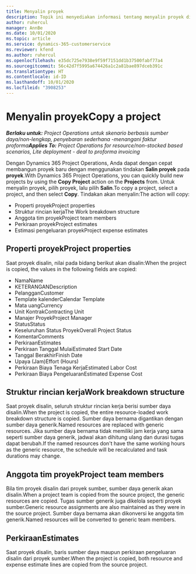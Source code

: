 ```yaml
---
title: Menyalin proyek
description: Topik ini menyediakan informasi tentang menyalin proyek di Dynamics 365 Project operations.
author: ruhercul
manager: AnnBe
ms.date: 10/01/2020
ms.topic: article
ms.service: dynamics-365-customerservice
ms.reviewer: kfend
ms.author: ruhercul
ms.openlocfilehash: e35dc725e7938e9f59f7151dd1b37500fabf77a4
ms.sourcegitcommit: 56c42d7f5995a674426a1c2a81bae897dceb391c
ms.translationtype: HT
ms.contentlocale: id-ID
ms.lasthandoff: 10/01/2020
ms.locfileid: "3908253"
---
```

# <a name="copy-a-project"></a><span data-ttu-id="15834-103">Menyalin proyek</span><span class="sxs-lookup"><span data-stu-id="15834-103">Copy a project</span></span>

<span data-ttu-id="15834-104">_**Berlaku untuk:** Project Operations untuk skenario berbasis sumber daya/non-lengkap, penyebaran sederhana -menangani faktur proforma_</span><span class="sxs-lookup"><span data-stu-id="15834-104">_**Applies To:** Project Operations for resource/non-stocked based scenarios, Lite deployment - deal to proforma invoicing_</span></span>

<span data-ttu-id="15834-105">Dengan Dynamics 365 Project Operations, Anda dapat dengan cepat membangun proyek baru dengan menggunakan tindakan **Salin proyek** pada **proyek**.</span><span class="sxs-lookup"><span data-stu-id="15834-105">With Dynamics 365 Project Operations, you can quickly build new projects by using the **Copy Project** action on the **Projects** from.</span></span> <span data-ttu-id="15834-106">Untuk menyalin proyek, pilih proyek, lalu pilih **Salin**.</span><span class="sxs-lookup"><span data-stu-id="15834-106">To copy a project, select a project, and then select **Copy**.</span></span> <span data-ttu-id="15834-107">Tindakan akan menyalin:</span><span class="sxs-lookup"><span data-stu-id="15834-107">The action will copy:</span></span>

- <span data-ttu-id="15834-108">Properti proyek</span><span class="sxs-lookup"><span data-stu-id="15834-108">Project properties</span></span>
- <span data-ttu-id="15834-109">Struktur rincian kerja</span><span class="sxs-lookup"><span data-stu-id="15834-109">The Work breakdown structure</span></span>
- <span data-ttu-id="15834-110">Anggota tim proyek</span><span class="sxs-lookup"><span data-stu-id="15834-110">Project team members</span></span>
- <span data-ttu-id="15834-111">Perkiraan proyek</span><span class="sxs-lookup"><span data-stu-id="15834-111">Project estimates</span></span>
- <span data-ttu-id="15834-112">Estimasi pengeluaran proyek</span><span class="sxs-lookup"><span data-stu-id="15834-112">Project expense estimates</span></span>

## <a name="project-properties"></a><span data-ttu-id="15834-113">Properti proyek</span><span class="sxs-lookup"><span data-stu-id="15834-113">Project properties</span></span>

<span data-ttu-id="15834-114">Saat proyek disalin, nilai pada bidang berikut akan disalin:</span><span class="sxs-lookup"><span data-stu-id="15834-114">When the project is copied, the values in the following fields are copied:</span></span>

- <span data-ttu-id="15834-115">Nama</span><span class="sxs-lookup"><span data-stu-id="15834-115">Name</span></span>
- <span data-ttu-id="15834-116">KETERANGAN</span><span class="sxs-lookup"><span data-stu-id="15834-116">Description</span></span>
- <span data-ttu-id="15834-117">Pelanggan</span><span class="sxs-lookup"><span data-stu-id="15834-117">Customer</span></span>
- <span data-ttu-id="15834-118">Template kalender</span><span class="sxs-lookup"><span data-stu-id="15834-118">Calendar Template</span></span>
- <span data-ttu-id="15834-119">Mata uang</span><span class="sxs-lookup"><span data-stu-id="15834-119">Currency</span></span>
- <span data-ttu-id="15834-120">Unit Kontrak</span><span class="sxs-lookup"><span data-stu-id="15834-120">Contracting Unit</span></span>
- <span data-ttu-id="15834-121">Manajer Proyek</span><span class="sxs-lookup"><span data-stu-id="15834-121">Project Manager</span></span>
- <span data-ttu-id="15834-122">Status</span><span class="sxs-lookup"><span data-stu-id="15834-122">Status</span></span>
- <span data-ttu-id="15834-123">Keseluruhan Status Proyek</span><span class="sxs-lookup"><span data-stu-id="15834-123">Overall Project Status</span></span>
- <span data-ttu-id="15834-124">Komentar</span><span class="sxs-lookup"><span data-stu-id="15834-124">Comments</span></span>
- <span data-ttu-id="15834-125">Perkiraan</span><span class="sxs-lookup"><span data-stu-id="15834-125">Estimates</span></span>
- <span data-ttu-id="15834-126">Perkiraan Tanggal Mulai</span><span class="sxs-lookup"><span data-stu-id="15834-126">Estimated Start Date</span></span>
- <span data-ttu-id="15834-127">Tanggal Berakhir</span><span class="sxs-lookup"><span data-stu-id="15834-127">Finish Date</span></span>
- <span data-ttu-id="15834-128">Upaya (Jam)</span><span class="sxs-lookup"><span data-stu-id="15834-128">Effort (Hours)</span></span>
- <span data-ttu-id="15834-129">Perkiraan Biaya Tenaga Kerja</span><span class="sxs-lookup"><span data-stu-id="15834-129">Estimated Labor Cost</span></span>
- <span data-ttu-id="15834-130">Perkiraan Biaya Pengeluaran</span><span class="sxs-lookup"><span data-stu-id="15834-130">Estimated Expense Cost</span></span>

## <a name="work-breakdown-structure"></a><span data-ttu-id="15834-131">Struktur rincian kerja</span><span class="sxs-lookup"><span data-stu-id="15834-131">Work breakdown structure</span></span>

<span data-ttu-id="15834-132">Saat proyek disalin, seluruh struktur rincian kerja berisi sumber daya disalin.</span><span class="sxs-lookup"><span data-stu-id="15834-132">When the project is copied, the entire resource-loaded work breakdown structure is copied.</span></span> <span data-ttu-id="15834-133">Sumber daya bernama digantikan dengan sumber daya generik.</span><span class="sxs-lookup"><span data-stu-id="15834-133">Named resources are replaced with generic resources.</span></span> <span data-ttu-id="15834-134">Jika sumber daya bernama tidak memiliki jam kerja yang sama seperti sumber daya generik, jadwal akan dihitung ulang dan durasi tugas dapat berubah.</span><span class="sxs-lookup"><span data-stu-id="15834-134">If the named resources don't have the same working hours as the generic resource, the schedule will be recalculated and task durations may change.</span></span>

## <a name="project-team-members"></a><span data-ttu-id="15834-135">Anggota tim proyek</span><span class="sxs-lookup"><span data-stu-id="15834-135">Project team members</span></span>

<span data-ttu-id="15834-136">Bila tim proyek disalin dari proyek sumber, sumber daya generik akan disalin.</span><span class="sxs-lookup"><span data-stu-id="15834-136">When a project team is copied from the source project, the generic resources are copied.</span></span> <span data-ttu-id="15834-137">Tugas sumber generik juga dikelola seperti proyek sumber.</span><span class="sxs-lookup"><span data-stu-id="15834-137">Generic resource assignments are also maintained as they were in the source project.</span></span> <span data-ttu-id="15834-138">Sumber daya bernama akan dikonversi ke anggota tim generik.</span><span class="sxs-lookup"><span data-stu-id="15834-138">Named resources will be converted to generic team members.</span></span>

## <a name="estimates"></a><span data-ttu-id="15834-139">Perkiraan</span><span class="sxs-lookup"><span data-stu-id="15834-139">Estimates</span></span>

<span data-ttu-id="15834-140">Saat proyek disalin, baris sumber daya maupun perkiraan pengeluaran disalin dari proyek sumber.</span><span class="sxs-lookup"><span data-stu-id="15834-140">When the project is copied, both resource and expense estimate lines are copied from the source project.</span></span>